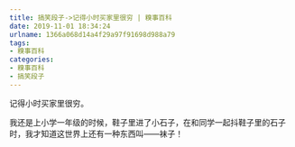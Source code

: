 ```yaml
---
title: 搞笑段子->记得小时买家里很穷 | 糗事百科
date: 2019-11-01 18:34:24
urlname: 1366a068d14a4f29a97f91698d988a79
tags: 
- 糗事百科
categories:
- 糗事百科
- 搞笑段子
---
```

记得小时买家里很穷。

我还是上小学一年级的时候，鞋子里进了小石子，在和同学一起抖鞋子里的石子时，我才知道这世界上还有一种东西叫——袜子！


